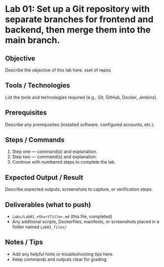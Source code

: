 # Lab 01: Set up a Git repository with separate branches for frontend and backend, then merge them into the main branch.

## Objective
Describe the objective of this lab here.
sset of repos

## Tools / Technologies
List the tools and technologies required (e.g., Git, GitHub, Docker, Jenkins).

## Prerequisites
Describe any prerequisites (installed software, configured accounts, etc.).

## Steps / Commands
1. Step one — command(s) and explanation.
2. Step two — command(s) and explanation.
3. Continue with numbered steps to complete the lab.

## Expected Output / Result
Describe expected outputs, screenshots to capture, or verification steps.

## Deliverables (what to push)
- `Labs/Lab01_<ShortTitle>.md` (this file, completed)
- Any additional scripts, Dockerfiles, manifests, or screenshots placed in a folder named `Lab01_files/`

## Notes / Tips
- Add any helpful hints or troubleshooting tips here.
- Keep commands and outputs clear for grading.

